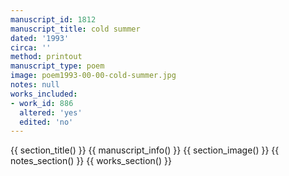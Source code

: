 ```yaml
---
manuscript_id: 1812
manuscript_title: cold summer
dated: '1993'
circa: ''
method: printout
manuscript_type: poem
image: poem1993-00-00-cold-summer.jpg
notes: null
works_included:
- work_id: 886
  altered: 'yes'
  edited: 'no'
---
```


{{ section_title() }}
{{ manuscript_info() }}
{{ section_image() }}
{{ notes_section() }}
{{ works_section() }}
